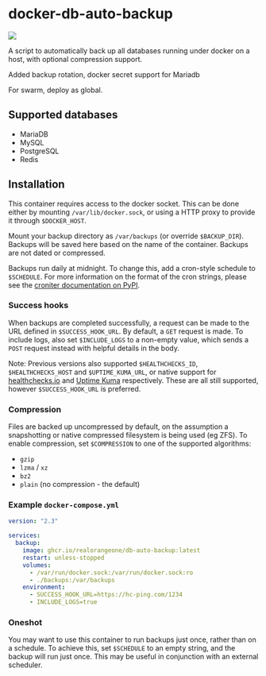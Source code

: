 # docker-db-auto-backup

![](https://github.com/RealOrangeOne/docker-db-auto-backup/workflows/CI/badge.svg)

A script to automatically back up all databases running under docker on a host, with optional compression support.

Added backup rotation, docker secret support for Mariadb

For swarm, deploy as global. 

## Supported databases

- MariaDB
- MySQL
- PostgreSQL
- Redis

## Installation

This container requires access to the docker socket. This can be done either by mounting `/var/lib/docker.sock`, or using a HTTP proxy to provide it through `$DOCKER_HOST`.

Mount your backup directory as `/var/backups` (or override `$BACKUP_DIR`). Backups will be saved here based on the name of the container. Backups are not dated or compressed.

Backups run daily at midnight. To change this, add a cron-style schedule to `$SCHEDULE`. For more information on the format of the cron strings, please see the [croniter documentation on PyPI](https://pypi.org/project/croniter/).

### Success hooks

When backups are completed successfully, a request can be made to the URL defined in `$SUCCESS_HOOK_URL`. By default, a `GET` request is made. To include logs, also set `$INCLUDE_LOGS` to a non-empty value, which sends a `POST` request instead with helpful details in the body.

Note: Previous versions also supported `$HEALTHCHECKS_ID`, `$HEALTHCHECKS_HOST` and `$UPTIME_KUMA_URL`, or native support for [healthchecks.io](https://healthchecks.io) and [Uptime Kuma](https://github.com/louislam/uptime-kuma/) respectively. These are all still supported, however `$SUCCESS_HOOK_URL` is preferred.

### Compression

Files are backed up uncompressed by default, on the assumption a snapshotting or native compressed filesystem is being used (eg ZFS). To enable compression, set `$COMPRESSION` to one of the supported algorithms:

- `gzip`
- `lzma` / `xz`
- `bz2`
- `plain` (no compression - the default)

### Example `docker-compose.yml`

```yml
version: "2.3"

services:
  backup:
    image: ghcr.io/realorangeone/db-auto-backup:latest
    restart: unless-stopped
    volumes:
      - /var/run/docker.sock:/var/run/docker.sock:ro
      - ./backups:/var/backups
    environment:
      - SUCCESS_HOOK_URL=https://hc-ping.com/1234
      - INCLUDE_LOGS=true
```

### Oneshot

You may want to use this container to run backups just once, rather than on a schedule. To achieve this, set `$SCHEDULE` to an empty string, and the backup will run just once. This may be useful in conjunction with an external scheduler.
